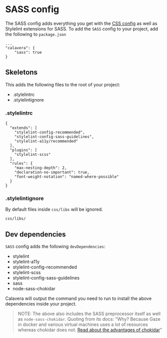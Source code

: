 # SASS config

The SASS config adds everything you get with the [CSS config](./css.md) as well as Stylelint extensions for SASS. To add the `SASS` config to your project, add the following to `package.json`

```
...
"calavera": {
    "sass": true
}
```

## Skeletons

This adds the following files to the root of your project:

- .stylelintrc
- .stylelintignore

### .stylelintrc

```
{
  "extends": [
    "stylelint-config-recommended",
    "stylelint-config-sass-guidelines",
    "stylelint-a11y/recommended"
  ],
  "plugins": [
    "stylelint-scss"
  ],
  "rules": {
    "max-nesting-depth": 2,
    "declaration-no-important": true,
    "font-weight-notation": "named-where-possible"
  }
}
```

### .stylelintignore

By default files inside `css/libs` will be ignored.

```
css/libs/
```

## Dev dependencies

`SASS` config adds the following `devDependencies`:

- stylelint
- stylelint-a11y
- stylelint-config-recommended
- stylelint-scss
- stylelint-config-sass-guidelines
- sass
- node-sass-chokidar

Calavera will output the command you need to run to install the above dependencies inside your project.

> NOTE: The above also includes the SASS preprocessor itself as well as `node-sass-chokidar`. Quoting from its docs:
> "Why? Because Gaze in docker and various virtual machines uses a lot of resources whereas chokidar does not. [Read about the advantages of chokidar](https://www.npmjs.com/package/node-sass-chokidar)"
